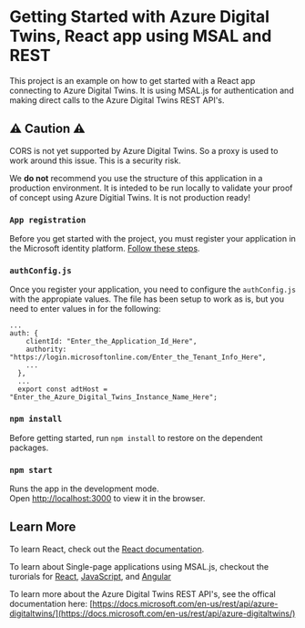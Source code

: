 # Getting Started with Azure Digital Twins, React app using MSAL and REST

This project is an example on how to get started with a React app connecting to Azure Digital Twins. It is using MSAL.js for authentication and making direct calls to the Azure Digital Twins REST API's.

## ⚠ Caution ⚠

CORS is not yet supported by Azure Digital Twins. So a proxy is used to work around this issue. This is a security risk.

We **do not** recommend you use the structure of this application in a production environment. It is inteded to be run locally to validate your proof of concept using Azure Digitial Twins. It is not production ready!

### `App registration`

Before you get started with the project, you must register your application in the Microsoft identity platform. [Follow these steps](https://docs.microsoft.com/en-us/azure/active-directory/develop/scenario-spa-app-registration).

### `authConfig.js`

Once you register your application, you need to configure the ``authConfig.js`` with the appropiate values. The file has been setup to work as is, but you need to enter values in for the following:

```
...
auth: {
    clientId: "Enter_the_Application_Id_Here",
    authority: "https://login.microsoftonline.com/Enter_the_Tenant_Info_Here",
    ...
  },
  ...
  export const adtHost = "Enter_the_Azure_Digital_Twins_Instance_Name_Here";

```
### `npm install`

Before getting started, run ``npm install`` to restore on the dependent packages.

### `npm start`

Runs the app in the development mode.\
Open [http://localhost:3000](http://localhost:3000) to view it in the browser.

## Learn More

To learn React, check out the [React documentation](https://reactjs.org/).

To learn about Single-page applications using MSAL.js, checkout the turorials for [React](https://docs.microsoft.com/en-us/azure/active-directory/develop/tutorial-v2-react), [JavaScript](https://docs.microsoft.com/en-us/azure/active-directory/develop/tutorial-v2-javascript-auth-code), and [Angular](https://docs.microsoft.com/en-us/azure/active-directory/develop/tutorial-v2-angular-auth-code)

To learn more about the Azure Digital Twins REST API's, see the offical documentation here: [https://docs.microsoft.com/en-us/rest/api/azure-digitaltwins/](https://docs.microsoft.com/en-us/rest/api/azure-digitaltwins/)
